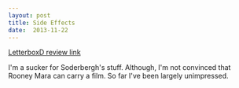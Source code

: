 ```yaml
---
layout: post
title: Side Effects 
date:  2013-11-22 
---
```

 
[LetterboxD review link](http://letterboxd.com/samarthbhaskar/film/side-effects-2013/)

 I'm a sucker for Soderbergh's stuff. Although, I'm not convinced that Rooney Mara can carry a film. So far I've been largely unimpressed. 
